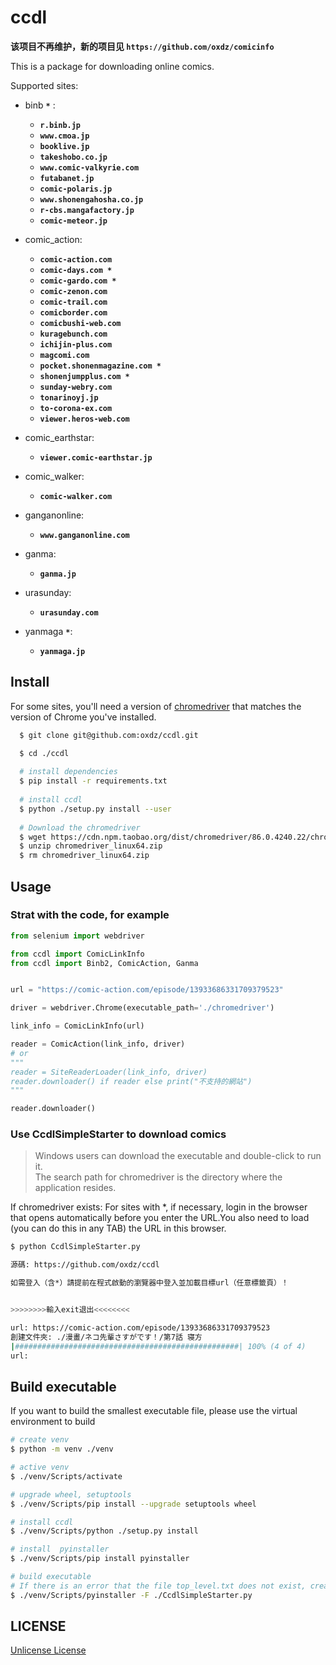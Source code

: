 # ccdl

**该项目不再维护，新的项目见 `https://github.com/oxdz/comicinfo`**

This is a package for downloading online comics.

Supported sites:  

+ binb **`*`** :  
  + **`r.binb.jp`**  
  + **`www.cmoa.jp`**  
  + **`booklive.jp`**  
  + **`takeshobo.co.jp`**
  + **`www.comic-valkyrie.com`**  
  + **`futabanet.jp`**  
  + **`comic-polaris.jp`**  
  + **`www.shonengahosha.co.jp`**  
  + **`r-cbs.mangafactory.jp`**  
  + **`comic-meteor.jp`**  

+ comic_action:  
  + **`comic-action.com`**  
  + **`comic-days.com *`**  
  + **`comic-gardo.com *`**  
  + **`comic-zenon.com`**  
  + **`comic-trail.com`**
  + **`comicborder.com`**  
  + **`comicbushi-web.com`**
  + **`kuragebunch.com`**  
  + **`ichijin-plus.com`**
  + **`magcomi.com`**  
  + **`pocket.shonenmagazine.com *`**  
  + **`shonenjumpplus.com *`**  
  + **`sunday-webry.com`**
  + **`tonarinoyj.jp`**  
  + **`to-corona-ex.com`**
  + **`viewer.heros-web.com`**  

+ comic_earthstar:  
  + **`viewer.comic-earthstar.jp`**  

+ comic_walker:  
  + **`comic-walker.com`**  

+ ganganonline:
  + **`www.ganganonline.com`**

+ ganma:
  + **`ganma.jp`**  

+ urasunday:  
  + **`urasunday.com`**  

+ yanmaga **`*`**:
  + **`yanmaga.jp`**  

## Install

For some sites, you'll need a version of [chromedriver](http://npm.taobao.org/mirrors/chromedriver/) that matches the version of Chrome you've installed.

```sh
  $ git clone git@github.com:oxdz/ccdl.git

  $ cd ./ccdl
  
  # install dependencies
  $ pip install -r requirements.txt
  
  # install ccdl
  $ python ./setup.py install --user
  
  # Download the chromedriver
  $ wget https://cdn.npm.taobao.org/dist/chromedriver/86.0.4240.22/chromedriver_linux64.zip
  $ unzip chromedriver_linux64.zip
  $ rm chromedriver_linux64.zip
```  

## Usage

### Strat with the code, for example

```python
from selenium import webdriver

from ccdl import ComicLinkInfo
from ccdl import Binb2, ComicAction, Ganma


url = "https://comic-action.com/episode/13933686331709379523"

driver = webdriver.Chrome(executable_path='./chromedriver')

link_info = ComicLinkInfo(url)

reader = ComicAction(link_info, driver)
# or
"""
reader = SiteReaderLoader(link_info, driver)
reader.downloader() if reader else print("不支持的網站")
"""

reader.downloader()
```

### Use CcdlSimpleStarter to download comics

> Windows users can download the executable and double-click to run it.  
> The search path for chromedriver is the directory where the application resides.

If chromedriver exists: For sites with \*, if necessary, login in the browser that opens automatically before you enter the URL.You also need to load (you can do this in any TAB) the URL in this browser.  

```sh
$ python CcdlSimpleStarter.py

源碼: https://github.com/oxdz/ccdl

如需登入（含*）請提前在程式啟動的瀏覽器中登入並加載目標url（任意標籤頁）！


>>>>>>>>輸入exit退出<<<<<<<<

url: https://comic-action.com/episode/13933686331709379523
創建文件夾: ./漫畫/ネコ先輩さすがです！/第7話 寝方
|##################################################| 100% (4 of 4)
url:
```  

## Build executable

If you want to build the smallest executable file, please use the virtual environment to build

```sh
# create venv
$ python -m venv ./venv

# active venv
$ ./venv/Scripts/activate 

# upgrade wheel, setuptools
$ ./venv/Scripts/pip install --upgrade setuptools wheel

# install ccdl 
$ ./venv/Scripts/python ./setup.py install

# install  pyinstaller
$ ./venv/Scripts/pip install pyinstaller

# build executable
# If there is an error that the file top_level.txt does not exist, create a new one
$ ./venv/Scripts/pyinstaller -F ./CcdlSimpleStarter.py 
```

## LICENSE

[Unlicense License](https://github.com/oxdz/ccdl/blob/master/LICENSE)

